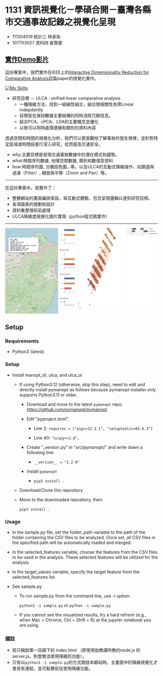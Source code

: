 # 1131 資訊視覺化－學碩合開－臺灣各縣市交通事故記錄之視覺化呈現

- 111304019 統計三 林承佑
- 107703027 資科四 崔賢燮

## [實作Demo影片](https://drive.google.com/file/d/18bDBz2X5XvVVvFeRK9Ki32B22umGOVwv/view)


這份專案中，我們實作在IEEE上的[Interactive Dimensionality Reduction for Comparative Analysis](https://arxiv.org/abs/2106.15481)這篇paper的視覺化實作。

[![My Skills](https://skillicons.dev/icons?i=d3,js,html,css,vscode,nodejs)](https://skillicons.dev)

- 研究目標 － ULCA : unified linear comparative analysis
  - 一種降維方法，找到一組線性組合，組合間相關性為零Linear indepdently
  - 目標是在保持數據主要結構的同時消除冗餘信息。
  - 結合PCA、cPCA、LDA的主要概念並優化
  - 以致可以同時處理連續和類別的資料內容

透過空間和時間的視覺化分析，我們可以更直觀地了解事故的發生規律，並針對特定區域或時間段進行深入研究，從而提高交通安全。
- why:主要目標是發現交通事故數據中的潛在模式和趨勢。
- what:時間序列數據, 地理空間數據, 類別和數值型資料
- how:時間序列圖, 分層設色圖...等，以及ULCA的互動式降維操作，如篩選與過濾（Filter）, 縮放與平移（Zoom and Pan）等。

***

在這份專案中，我實作了：
- 整體網站的畫面編排架設，與互動式體驗，包含呈現邏輯以達到研究目標。
- 各項圖表的規劃和設計
- 資料集整理和前處理
- ULCA降維度視覺化圖片實現（python程式碼實作）

***

![圖片](docs/G9.png)

Setup
-----

### Requirements
* Python3 (latest)

### Setup

* Install manopt_dr, ulca, and ulca_ui

  * If using Python3.12 (otherwise, skip this step), need to edit and directly install pymanopt as follows because pymanopt installer only supports Python3.11 or older.

    - Download and move to the latest `pymanopt` repo: https://github.com/pymanopt/pymanopt.
    
    - Edit "pyproject.toml"

      - Line 2: `requires = ["pip>=22.3.1", "setuptools>=65.6.3"]`
      
      - Line 40: `"scipy>=1.0",`

    - Create "_version.py" in "src/pymanopt/" and write down a following line:

      - `__version__ = "2.2.0"`

    - Install `pymanopt`

      - `pip3 install .`

  * Download/Clone this repository

  * Move to the downloaded repository, then:

    `pip3 install .`

  

### Usage
- In the sample.py file, set the folder_path variable to the path of the folder containing the CSV files to be analyzed. Once set, all CSV files in the specified path will be automatically loaded and merged.

- In the selected_features variable, choose the features from the CSV files to be used in the analysis. These selected features will be utilized for the analysis.

- In the target_values variable, specify the target feature from the selected_features list.

* See sample.py
  - To run sample.py from the command line, use -i option:

    `python3 -i sample.py` or `python -i sample.py`

  - If you cannot see the visualized results, try a hard refresh (e.g., when Mac + Chrome, Ctrl + Shift + R) at the jupyter notebook you are using.


### 備註

- 若只開啟第一目錄下的 index.html （即使用助教課所教的node.js 的server.js，則會無法使用降維的功能）。
- 只有以`python3 -i sample.py`的方式開啟本網站時，主畫面中的降維視覺化才會具有連結，並可點擊前往使用降維功能。
